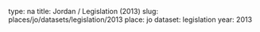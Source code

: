 type: na
title: Jordan / Legislation (2013)
slug: places/jo/datasets/legislation/2013
place: jo
dataset: legislation
year: 2013
